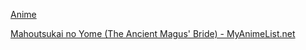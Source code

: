 [Anime](../Type/Anime.md)

[Mahoutsukai no Yome (The Ancient Magus' Bride) - MyAnimeList.net](https://myanimelist.net/anime/35062/Mahoutsukai_no_Yome)